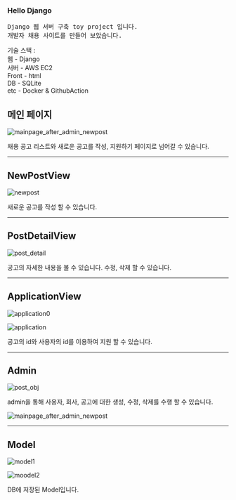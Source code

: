 ### Hello Django
<pre>
Django 웹 서버 구축 toy project 입니다.
개발자 채용 사이트를 만들어 보았습니다.
</pre>


기술 스택 : <br>
웹 - Django <br>
서버 - AWS EC2 <br>
Front - html <br>
DB - SQLite <br>
etc - Docker & GithubAction <br>


## 메인 페이지

![mainpage_after_admin_newpost](https://user-images.githubusercontent.com/22446076/177272167-1d6e0d21-5617-46c4-be8e-0e7ddc00ad7d.png)

채용 공고 리스트와 
새로운 공고를 작성, 지원하기 페이지로 넘어갈 수 있습니다.

----------

## NewPostView

![newpost](https://user-images.githubusercontent.com/22446076/177274037-8a6b4714-8868-4179-baa3-e8e70cf787b7.png)

새로운 공고를 작성 할 수 있습니다.

----------

## PostDetailView

![post_detail](https://user-images.githubusercontent.com/22446076/177274137-468ded1a-43db-4f7e-b3f9-136d59290482.png)

공고의 자세한 내용을 볼 수 있습니다.
수정, 삭제 할 수 있습니다.

----------

## ApplicationView

![application0](https://user-images.githubusercontent.com/22446076/177275423-8af35aa7-bea0-4368-8833-3d5f6409aed0.png)

![application](https://user-images.githubusercontent.com/22446076/177274415-cb2bbfa7-a120-45f4-83af-f72a477b9112.png)

공고의 id와 사용자의 id를 이용하여 지원 할 수 있습니다.

----------

## Admin

![post_obj](https://user-images.githubusercontent.com/22446076/177275042-e26a9eb4-af56-4235-bede-ecb18816052d.png)

admin을 통해 사용자, 회사, 공고에 대한 생성, 수정, 삭제를 수행 할 수 있습니다.

![mainpage_after_admin_newpost](https://user-images.githubusercontent.com/22446076/177275188-a32826b5-ef61-4ad1-8bf0-d935ee73f249.png)

----------

## Model

![model1](https://user-images.githubusercontent.com/22446076/177275494-5d43327b-dee4-44d7-94c6-73c84bf6a8c3.png)

![moodel2](https://user-images.githubusercontent.com/22446076/177275515-12347431-d860-4830-9fd3-5a1bfc382616.png)

DB에 저장된 Model입니다.

